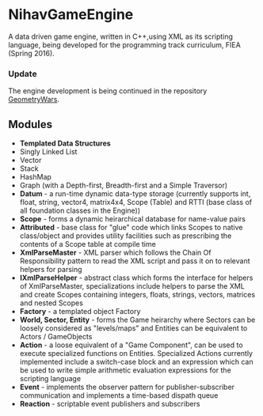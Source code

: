 # NihavGameEngine
A data driven game engine, written in C++,using XML as its scripting language, being developed for the programming track curriculum, FIEA (Spring 2016).

### Update
The engine development is being continued in the repository [GeometryWars](https://github.com/Nihav-Jain/GeometryWars).

## Modules

- **Templated Data Structures**
 - Singly Linked List
 - Vector
 - Stack
 - HashMap
 - Graph (with a Depth-first, Breadth-first and a Simple Traversor)
- **Datum** - a run-time dynamic data-type storage (currently supports int, float, string, vector4, matrix4x4, Scope (Table) and RTTI (base class of all foundation classes in the Engine))
- **Scope** - forms a dynamic heirarchical database for name-value pairs
- **Attributed** - base class for "glue" code which links Scopes to native class/object and provides utility facilities such as prescribing the contents of a Scope table at compile time
- **XmlParseMaster** - XML parser which follows the Chain Of Responsibility pattern to read the XML script and pass it on to relevant helpers for parsing
- **IXmlParseHelper** - abstract class which forms the interface for helpers of XmlParseMaster, specializations include helpers to parse the XML and create Scopes containing integers, floats, strings, vectors, matrices and nested Scopes
- **Factory** - a templated object Factory
- **World, Sector, Entity** - forms the Game heirarchy where Sectors can be loosely considered as "levels/maps" and Entities can be equivalent to Actors / GameObjects
- **Action** - a loose equivalent of a "Game Component", can be used to execute specialized functions on Entities. Specialized Actions currently implemented include a switch-case block and an expression which can be used to write simple arithmetic evaluation expressions for the scripting language 
- **Event** - implements the observer pattern for publisher-subscriber communication and implements a time-based dispath queue
- **Reaction** - scriptable event publishers and subscribers
